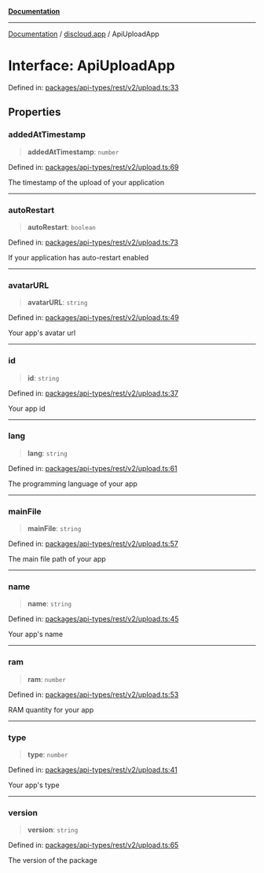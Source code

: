 [**Documentation**](../../README.md)

***

[Documentation](../../packages.md) / [discloud.app](../README.md) / ApiUploadApp

# Interface: ApiUploadApp

Defined in: [packages/api-types/rest/v2/upload.ts:33](https://github.com/discloud/discloud.app/blob/ff86a7704bdfa4b9011141068419f0a48ab50b8b/packages/api-types/rest/v2/upload.ts#L33)

## Properties

### addedAtTimestamp

> **addedAtTimestamp**: `number`

Defined in: [packages/api-types/rest/v2/upload.ts:69](https://github.com/discloud/discloud.app/blob/ff86a7704bdfa4b9011141068419f0a48ab50b8b/packages/api-types/rest/v2/upload.ts#L69)

The timestamp of the upload of your application

***

### autoRestart

> **autoRestart**: `boolean`

Defined in: [packages/api-types/rest/v2/upload.ts:73](https://github.com/discloud/discloud.app/blob/ff86a7704bdfa4b9011141068419f0a48ab50b8b/packages/api-types/rest/v2/upload.ts#L73)

If your application has auto-restart enabled

***

### avatarURL

> **avatarURL**: `string`

Defined in: [packages/api-types/rest/v2/upload.ts:49](https://github.com/discloud/discloud.app/blob/ff86a7704bdfa4b9011141068419f0a48ab50b8b/packages/api-types/rest/v2/upload.ts#L49)

Your app's avatar url

***

### id

> **id**: `string`

Defined in: [packages/api-types/rest/v2/upload.ts:37](https://github.com/discloud/discloud.app/blob/ff86a7704bdfa4b9011141068419f0a48ab50b8b/packages/api-types/rest/v2/upload.ts#L37)

Your app id

***

### lang

> **lang**: `string`

Defined in: [packages/api-types/rest/v2/upload.ts:61](https://github.com/discloud/discloud.app/blob/ff86a7704bdfa4b9011141068419f0a48ab50b8b/packages/api-types/rest/v2/upload.ts#L61)

The programming language of your app

***

### mainFile

> **mainFile**: `string`

Defined in: [packages/api-types/rest/v2/upload.ts:57](https://github.com/discloud/discloud.app/blob/ff86a7704bdfa4b9011141068419f0a48ab50b8b/packages/api-types/rest/v2/upload.ts#L57)

The main file path of your app

***

### name

> **name**: `string`

Defined in: [packages/api-types/rest/v2/upload.ts:45](https://github.com/discloud/discloud.app/blob/ff86a7704bdfa4b9011141068419f0a48ab50b8b/packages/api-types/rest/v2/upload.ts#L45)

Your app's name

***

### ram

> **ram**: `number`

Defined in: [packages/api-types/rest/v2/upload.ts:53](https://github.com/discloud/discloud.app/blob/ff86a7704bdfa4b9011141068419f0a48ab50b8b/packages/api-types/rest/v2/upload.ts#L53)

RAM quantity for your app

***

### type

> **type**: `number`

Defined in: [packages/api-types/rest/v2/upload.ts:41](https://github.com/discloud/discloud.app/blob/ff86a7704bdfa4b9011141068419f0a48ab50b8b/packages/api-types/rest/v2/upload.ts#L41)

Your app's type

***

### version

> **version**: `string`

Defined in: [packages/api-types/rest/v2/upload.ts:65](https://github.com/discloud/discloud.app/blob/ff86a7704bdfa4b9011141068419f0a48ab50b8b/packages/api-types/rest/v2/upload.ts#L65)

The version of the package
